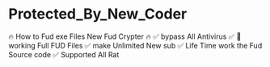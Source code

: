 # Protected_By_New_Coder
🔥 How to Fud exe Files New Fud Crypter 🔥  ✅ bypass All Antivirus ✅ 💯 working Full FUD Files ✅ make Unlimited New sub  ✅ Life Time work the Fud Source code ✅ Supported All Rat 
